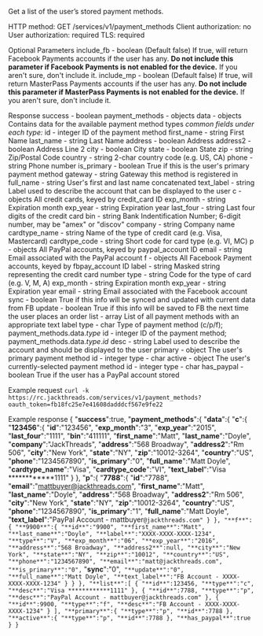 Get a list of the user’s stored payment methods. 
 
 HTTP method: GET /services/v1/payment_methods
 Client authorization: no
 User authorization: required
 TLS: required
 
 Optional Parameters
 include_fb - boolean (Default false) If true, will return Facebook Payments accounts if the user has any. **Do not include this parameter if Facebook Payments is not enabled for the device.** If you aren't sure, don't include it.
 include_mp - boolean (Default false) If true, will return MasterPass Payments accounts if the user has any. **Do not include this parameter if MasterPass Payments is not enabled for the device.** If you aren't sure, don't include it.




Response
  success - boolean
 payment_methods - objects
  data - objects Contains data for the available payment method types
 *common fields under each type:*
   id - integer ID of the payment method
   first_name - string First Name
   last_name - string Last Name
   address - boolean Address
   address2 - boolean Address Line 2
   city - boolean City
   state - boolean State
   zip - string Zip/Postal Code
   country - string 2-char country code (e.g. US, CA)
   phone - string Phone number
   is_primary - boolean True if this is the user's primary payment method   gateway      - string Gateway this method is registered in
   full_name - string User's first and last name concatenated
   text_label - string Label used to describe the account that can be displayed to the user
   c - objects All credit cards, keyed by credit_card ID
   exp_month - string Expiration month
   exp_year - string Expiration year
   last_four - string Last four digits of the credit card
   bin - string Bank Indentification Number; 6-digit number, may be "amex" or "discov"
   company - string Company name
   cardtype_name - string Name of the type of credit card (e.g. Visa, Mastercard)
   cardtype_code - string Short code for card type (e.g. VI, MC)
   p - objects All PayPal accounts, keyed by paypal_account ID
   email - string Email associated with the PayPal account
   f - objects All Facebook Payment accounts, keyed by fbpay_account ID
   label - string Masked string representing the credit card number
   type - string Code for the type of card (e.g. V, M, A)
   exp_month - string Expiration month
   exp_year - string Expiration year
   email - string Email associated with the Facebook account
   sync - boolean True if this info will be synced and updated with current data from FB
   update - boolean True if this info will be saved to FB the next time the user places an order
  list - array List of all payment methods with an appropriate text label
   type - char Type of payment method (c/p/f); payment_methods.data.*type*
   id - integer ID of the payment method; payment_methods.data.*type*.*id*
   desc - string Label used to describe the account and should be displayed to the user
  primary - object The user's primary payment method
   id - integer
   type - char
  active - object The user's currently-selected payment method
   id - integer
   type - char
  has_paypal - boolean True if the user has a PayPal account stored

 Example request
 `curl -k https://rc.jackthreads.com/services/v1/payment_methods?oauth_token=fb18fc25e7e41608dadddcf567e9fe22`
 
 Example response
        { "**success**":true, "**payment_methods**":{ "**data**":{ "**c**":{ "**123456**":{ "**id**":"123456", "**exp_month**":"3", "**exp_year**":"2015", "**last_four**":"1111", "**bin**":"411111", "**first_name**":"Matt", "**last_name**":"Doyle", "**company**":"JackThreads", "**address**":"568 Broadway", "**address2**":"Rm 506", "**city**":"New York", "**state**":"NY", "**zip**":"10012-3264", "**country**":"US", "**phone**":"1234567890", "**is_primary**":"0", "**full_name**":"Matt Doyle", "**cardtype_name**":"Visa", "**cardtype_code**":"VI", "**text_label**":"Visa ************1111" } }, "**p**":{ "**7788**":{ "**id**":"7788", "**email**":"mattbuyer@jackthreads.com", "**first_name**":"Matt", "**last_name**":"Doyle", "**address**":"568 Broadway", "**address2**":"Rm 506", "**city**":"New York", "**state**":"NY", "**zip**":"10012-3264", "**country**":"US", "**phone**":"1234567890", "**is_primary**":"1", "**full_name**":"Matt Doyle", "**text_label**":"PayPal Account - mattbuyer`@jackthreads.com" } }, "**f**":{ "**9900**":{ "**id**":"9900", "**first_name**":"Matt", "**last_name**":"Doyle", "**label**":"XXXX-XXXX-XXXX-1234", "**type**":"V", "**exp_month**":"06", "**exp_year**":"2016", "**address**":"568 Broadway", "**address2**":null, "**city**":"New York", "**state**":"NY", "**zip**":"10012", "**country**":"US", "**phone**":"1234567890", "**email**":"matt@jackthreads.com", "**is_primary**":"0",`
 "**sync**":"0",` "**update**":"0", "**full_name**":"Matt Doyle", "**text_label**":"FB Account - XXXX-XXXX-XXXX-1234" } } }, "**list**":[ { "**id**":123456, "**type**":"c", "**desc**":"Visa ************1111" }, { "**id**":7788, "**type**":"p", "**desc**":"PayPal Account - mattbuyer@jackthreads.com" }, { "**id**":9900, "**type**":"f", "**desc**":"FB Account - XXXX-XXXX-XXXX-1234" } ], "**primary**":{ "**type**":"p", "**id**":7788 }, "**active**":{ "**type**":"p", "**id**":7788 }, "**has_paypal**":true } }`